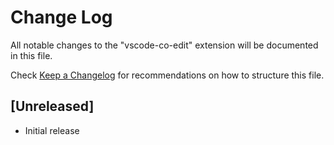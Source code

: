 # Change Log

All notable changes to the "vscode-co-edit" extension will be documented in this file.

Check [Keep a Changelog](http://keepachangelog.com/) for recommendations on how to structure this file.

## [Unreleased]

- Initial release